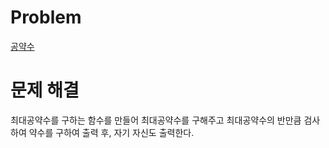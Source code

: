 # Problem
[공약수](https://www.acmicpc.net/problem/5618)
   
# 문제 해결
최대공약수를 구하는 함수를 만들어 최대공약수를 구해주고 최대공약수의 반만큼 검사하여 약수를 구하여 출력 후, 자기 자신도 출력한다.   